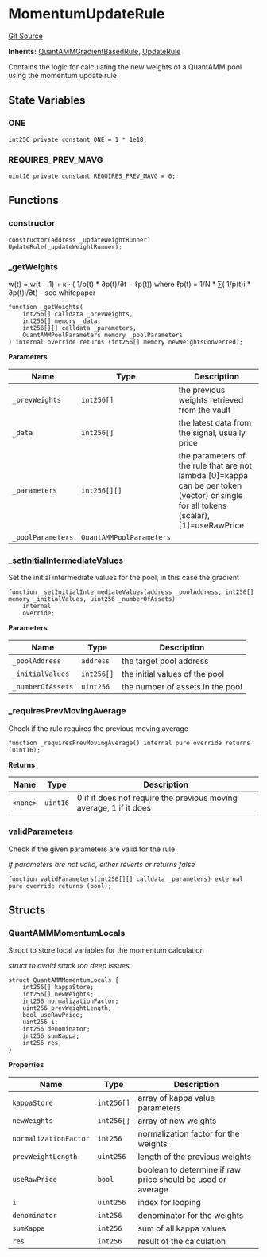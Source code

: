 # MomentumUpdateRule
[Git Source](https://github.com/QuantAMMProtocol/QuantAMM-V1/blob/3cfe58cf30c64b95a2607d2672fb541c48d807e0/contracts/rules/MomentumUpdateRule.sol)

**Inherits:**
[QuantAMMGradientBasedRule](/contracts/rules/base/QuantammGradientBasedRule.sol/abstract.QuantAMMGradientBasedRule.md), [UpdateRule](/contracts/rules/UpdateRule.sol/abstract.UpdateRule.md)

Contains the logic for calculating the new weights of a QuantAMM pool using the momentum update rule


## State Variables
### ONE

```solidity
int256 private constant ONE = 1 * 1e18;
```


### REQUIRES_PREV_MAVG

```solidity
uint16 private constant REQUIRES_PREV_MAVG = 0;
```


## Functions
### constructor


```solidity
constructor(address _updateWeightRunner) UpdateRule(_updateWeightRunner);
```

### _getWeights

w(t) = w(t − 1) + κ · ( 1/p(t) * ∂p(t)/∂t − ℓp(t)) where ℓp(t) = 1/N * ∑( 1/p(t)i * ∂p(t)i/∂t) - see whitepaper


```solidity
function _getWeights(
    int256[] calldata _prevWeights,
    int256[] memory _data,
    int256[][] calldata _parameters,
    QuantAMMPoolParameters memory _poolParameters
) internal override returns (int256[] memory newWeightsConverted);
```
**Parameters**

|Name|Type|Description|
|----|----|-----------|
|`_prevWeights`|`int256[]`|the previous weights retrieved from the vault|
|`_data`|`int256[]`|the latest data from the signal, usually price|
|`_parameters`|`int256[][]`|the parameters of the rule that are not lambda [0]=kappa can be per token (vector) or single for all tokens (scalar), [1]=useRawPrice|
|`_poolParameters`|`QuantAMMPoolParameters`||


### _setInitialIntermediateValues

Set the initial intermediate values for the pool, in this case the gradient


```solidity
function _setInitialIntermediateValues(address _poolAddress, int256[] memory _initialValues, uint256 _numberOfAssets)
    internal
    override;
```
**Parameters**

|Name|Type|Description|
|----|----|-----------|
|`_poolAddress`|`address`|the target pool address|
|`_initialValues`|`int256[]`|the initial values of the pool|
|`_numberOfAssets`|`uint256`|the number of assets in the pool|


### _requiresPrevMovingAverage

Check if the rule requires the previous moving average


```solidity
function _requiresPrevMovingAverage() internal pure override returns (uint16);
```
**Returns**

|Name|Type|Description|
|----|----|-----------|
|`<none>`|`uint16`|0 if it does not require the previous moving average, 1 if it does|


### validParameters

Check if the given parameters are valid for the rule

*If parameters are not valid, either reverts or returns false*


```solidity
function validParameters(int256[][] calldata _parameters) external pure override returns (bool);
```

## Structs
### QuantAMMMomentumLocals
Struct to store local variables for the momentum calculation

*struct to avoid stack too deep issues*


```solidity
struct QuantAMMMomentumLocals {
    int256[] kappaStore;
    int256[] newWeights;
    int256 normalizationFactor;
    uint256 prevWeightLength;
    bool useRawPrice;
    uint256 i;
    int256 denominator;
    int256 sumKappa;
    int256 res;
}
```

**Properties**

|Name|Type|Description|
|----|----|-----------|
|`kappaStore`|`int256[]`|array of kappa value parameters|
|`newWeights`|`int256[]`|array of new weights|
|`normalizationFactor`|`int256`|normalization factor for the weights|
|`prevWeightLength`|`uint256`|length of the previous weights|
|`useRawPrice`|`bool`|boolean to determine if raw price should be used or average|
|`i`|`uint256`|index for looping|
|`denominator`|`int256`|denominator for the weights|
|`sumKappa`|`int256`|sum of all kappa values|
|`res`|`int256`|result of the calculation|

